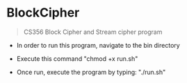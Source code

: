 # BlockCipher
> CS356 Block Cipher and Stream cipher program
* In order to run this program, navigate to the bin directory

* Execute this command "chmod +x run.sh"

* Once run, execute the program by typing: "./run.sh"
